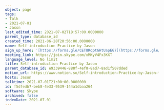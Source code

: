 ```yaml
---
object: page
tags:
- Talk
- 2021-07-01
- Jason
last_edited_time: 2021-07-02T18:57:00.0000000
parent_type: database_id
created_time: 2021-06-28T20:56:00.0000000
name: Self-introduction Practice by Jason
sign_up_here: '[https://forms.gle/CET8RqptGHtUapEG7](https://forms.gle/CET8RqptGHtUapEG7)'
meeting_link: https://join.skype.com/xMKyV4Fx3KXT
language_level: No limit
title: Self-introduction Practice by Jason
parent_database_id: e9339446-880f-4ef0-8ad7-8ad1f507dded
notion_url: https://www.notion.so/Self-introduction-Practice-by-Jason-f5dfedb7beb84e339539144a1dbaa264
hosts: Jason
talktime: 2021-07-01T21:00:00.0000000
id: f5dfedb7-beb8-4e33-9539-144a1dbaa264
software: Skype
archived: false
indexDate: 2021-07-01
---
```







